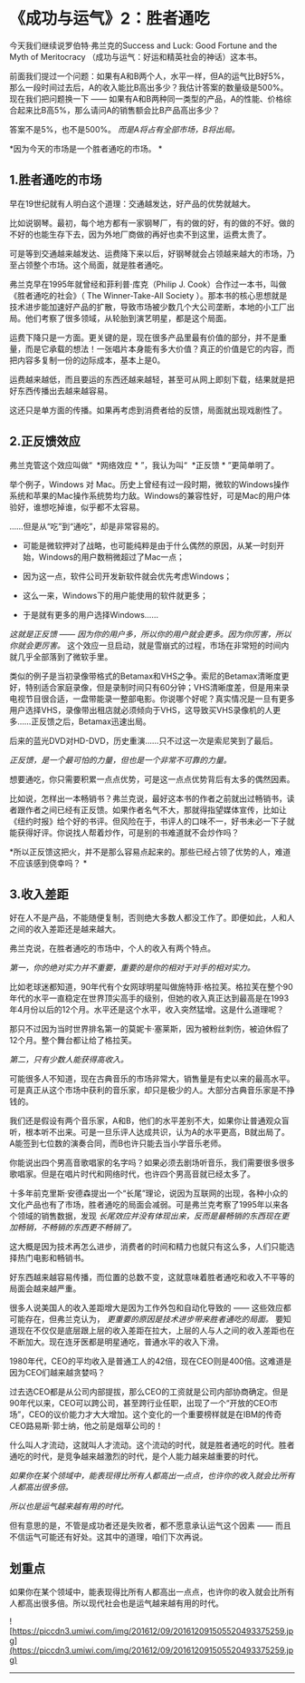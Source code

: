 # 《成功与运气》2：胜者通吃

今天我们继续说罗伯特·弗兰克的Success and Luck: Good Fortune and the Myth of Meritocracy （成功与运气：好运和精英社会的神话）这本书。

前面我们提过一个问题：如果有A和B两个人，水平一样，但A的运气比B好5%，那么一段时间过去后，A的收入能比B高出多少？我估计答案的数量级是500%。现在我们把问题换一下 —— 如果有A和B两种同一类型的产品，A的性能、价格综合起来比B高5%，那么请问A的销售额会比B产品高出多少？

答案不是5%，也不是500%。 *而是A将占有全部市场，B将出局。*

 *因为今天的市场是一个胜者通吃的市场。 *

## 1.胜者通吃的市场

早在19世纪就有人明白这个道理：交通越发达，好产品的优势就越大。

比如说钢琴。最初，每个地方都有一家钢琴厂，有的做的好，有的做的不好。做的不好的也能生存下去，因为外地厂商做的再好也卖不到这里，运费太贵了。

可是等到交通越来越发达、运费降下来以后，好钢琴就会占领越来越大的市场，乃至占领整个市场。这个局面，就是胜者通吃。

弗兰克早在1995年就曾经和菲利普·库克（Philip J. Cook）合作过一本书，叫做《胜者通吃的社会》（ The Winner-Take-All Society ）。那本书的核心思想就是技术进步能加速好产品的扩散，导致市场被少数几个大公司垄断，本地的小工厂出局。他们考察了很多领域，从轮胎到演艺明星，都是这个局面。

运费下降只是一方面。更关键的是，现在很多产品里最有价值的部分，并不是重量，而是它承载的想法！一张唱片本身能有多大价值？真正的价值是它的内容，而把内容多复制一份的边际成本，基本上是0。

运费越来越低，而且要运的东西还越来越轻，甚至可从网上即刻下载，结果就是把好东西传播出去越来越容易。

这还只是单方面的传播。如果再考虑到消费者给的反馈，局面就出现戏剧性了。 

## 2.正反馈效应

弗兰克管这个效应叫做“  *网络效应 * ”，我认为叫“  *正反馈 * ”更简单明了。

举个例子，Windows 对 Mac。历史上曾经有过一段时期，微软的Windows操作系统和苹果的Mac操作系统势均力敌。Windows的兼容性好，可是Mac的用户体验好，谁想吃掉谁，似乎都不太容易。

……但是从“吃”到“通吃”，却是非常容易的。

* 可能是微软押对了战略，也可能纯粹是由于什么偶然的原因，从某一时刻开始，Windows的用户数稍微超过了Mac一点；

* 因为这一点，软件公司开发新软件就会优先考虑Windows；

* 这么一来，Windows下的用户能使用的软件就更多；

* 于是就有更多的用户选择Windows……

 *这就是正反馈 —— 因为你的用户多，所以你的用户就会更多。因为你厉害，所以你就会更厉害。* 这个效应一旦启动，就是雪崩式的过程，市场在非常短的时间内就几乎全部落到了微软手里。

类似的例子是当初录像带格式的Betamax和VHS之争。索尼的Betamax清晰度更好，特别适合家庭录像，但是录制时间只有60分钟；VHS清晰度差，但是用来录电视节目很合适，一盘带能录一整部电影。你说哪个好呢？真实情况是一旦有更多用户选择VHS，录像带出租店就必须倾向于VHS，这导致买VHS录像机的人更多……正反馈之后，Betamax迅速出局。

后来的蓝光DVD对HD-DVD，历史重演……只不过这一次是索尼笑到了最后。

 *正反馈，是一个最可怕的力量，但也是一个非常不可靠的力量。*

想要通吃，你只需要积累一点点优势，可是这一点点优势背后有太多的偶然因素。

比如说，怎样出一本畅销书？弗兰克说，最好这本书的作者之前就出过畅销书，读者跟作者之间已经有正反馈。如果作者名气不大，那就得指望媒体宣传，比如让《纽约时报》给个好的书评。但风险在于，书评人的口味不一，好书未必一下子就能获得好评。你说找人帮着炒作，可是别的书难道就不会炒作吗？

 *所以正反馈这把火，并不是那么容易点起来的。那些已经占领了优势的人，难道不应该感到侥幸吗？ *

## 3.收入差距

好在人不是产品，不能随便复制，否则绝大多数人都没工作了。即便如此，人和人之间的收入差距还是越来越大。

弗兰克说，在胜者通吃的市场中，个人的收入有两个特点。

 *第一，你的绝对实力并不重要，重要的是你的相对于对手的相对实力。*

比如老球迷都知道，90年代有个女网球明星叫做施特菲·格拉芙。格拉芙在整个90年代的水平一直稳定在世界顶尖高手的级别，但她的收入真正达到最高是在1993年4月份以后的12个月。水平还是这个水平，收入突然猛增。这是什么道理呢？

那只不过因为当时世界排名第一的莫妮卡·塞莱斯，因为被粉丝刺伤，被迫休假了12个月。整个舞台都让给了格拉芙。

 *第二，只有少数人能获得高收入。*

可能很多人不知道，现在古典音乐的市场非常大，销售量是有史以来的最高水平。可是真正从这个市场中获利的音乐家，却只是极少的人。大部分古典音乐家是不挣钱的。

我们还是假设有两个音乐家，A和B，他们的水平差别不大，如果你让普通观众盲听，根本听不出来。可是一旦乐评人达成共识，认为A的水平更高，B就出局了。A能签到七位数的演奏合同，而B也许只能去当小学音乐老师。

你能说出四个男高音歌唱家的名字吗？如果必须去剧场听音乐，我们需要很多很多歌唱家。但是在唱片时代和网络时代，也许四个男高音就已经太多了。

十多年前克里斯·安德森提出一个“长尾”理论，说因为互联网的出现，各种小众的文化产品也有了市场，胜者通吃的局面会减弱。可是弗兰克考察了1995年以来各个领域的销售数据，发现 *长尾效应并没有体现出来，反而是最畅销的东西现在更加畅销，不畅销的东西更不畅销了。*

这大概是因为技术再怎么进步，消费者的时间和精力也就只有这么多，人们只能选择热门电影和畅销书。

好东西越来越容易传播，而位置的总数不变，这就意味着胜者通吃和收入不平等的局面会越来越严重。

很多人说美国人的收入差距增大是因为工作外包和自动化导致的 —— 这些效应都可能存在，但弗兰克认为， *更重要的原因是技术进步带来胜者通吃的局面。* 要知道现在不仅仅是底层跟上层的收入差距在拉大，上层的人与人之间的收入差距也在不断加大。现在连牙医都是明星通吃，普通水平的收入下滑。

1980年代，CEO的平均收入是普通工人的42倍，现在CEO则是400倍。这难道是因为CEO们越来越贪婪吗？

过去选CEO都是从公司内部提拔，那么CEO的工资就是公司内部协商确定。但是90年代以来，CEO可以跨公司，甚至跨行业任职，出现了一个“开放的CEO市场”，CEO的议价能力才大大增加。这个变化的一个重要榜样就是在IBM的传奇CEO路易斯·郭士纳，他之前是烟草公司的！

什么叫人才流动，这就叫人才流动。这个流动的时代，就是胜者通吃的时代。胜者通吃的时代，是竞争越来越激烈的时代，是个人能力越来越重要的时代。

 *如果你在某个领域中，能表现得比所有人都高出一点点，也许你的收入就会比所有人都高出很多倍。*

 *所以也是运气越来越有用的时代。*

但有意思的是，不管是成功者还是失败者，都不愿意承认运气这个因素 —— 而且不信运气可能还有好处。这其中的道理，咱们下次再说。 

## 划重点

如果你在某个领域中，能表现得比所有人都高出一点点，也许你的收入就会比所有人都高出很多倍。所以现代社会也是运气越来越有用的时代。

![https://piccdn3.umiwi.com/img/201612/09/201612091505520493375259.jpg](https://piccdn3.umiwi.com/img/201612/09/201612091505520493375259.jpg)

---
